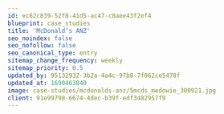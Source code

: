 ```yaml
---
id: ec62c839-52f8-41d5-ac47-c8aee43f2ef4
blueprint: case_studies
title: 'McDonald’s ANZ'
seo_noindex: false
seo_nofollow: false
seo_canonical_type: entry
sitemap_change_frequency: weekly
sitemap_priority: 0.5
updated_by: 95132932-3b2a-4a4c-97b8-7f062ce5478f
updated_at: 1690463840
image: case-studies/mcdonalds-anz/5mcds_medowie_300921.jpg
client: 91e99798-6674-4dec-b39f-edf3482957f9
---
```

